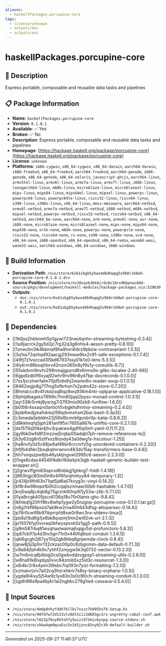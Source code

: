 ```yaml
---
aliases:
  - haskellPackages.porcupine-core
tags:
  - license/unknown
  - outputs/doc
  - outputs/out
---
```


# haskellPackages.porcupine-core

## 📝 Description

Express portable, composable and reusable data tasks and pipelines

## 📋 Package Information

- **Name**: `haskellPackages.porcupine-core`
- **Version**: `0.1.0.1`
- **Available**: ✅ Yes
- **Broken**: ✅ No
- **Description**: Express portable, composable and reusable data tasks and pipelines
- **Homepage**: [https://hackage.haskell.org/package/porcupine-core](https://hackage.haskell.org/package/porcupine-core)
- **License**: `unknown`
- **Platforms**: `i686-cygwin`, `x86_64-cygwin`, `x86_64-darwin`, `aarch64-darwin`, `i686-freebsd`, `x86_64-freebsd`, `aarch64-freebsd`, `aarch64-genode`, `i686-genode`, `x86_64-genode`, `x86_64-solaris`, `javascript-ghcjs`, `aarch64-linux`, `armv5tel-linux`, `armv6l-linux`, `armv7a-linux`, `armv7l-linux`, `i686-linux`, `loongarch64-linux`, `m68k-linux`, `microblaze-linux`, `microblazeel-linux`, `mips-linux`, `mips64-linux`, `mips64el-linux`, `mipsel-linux`, `powerpc-linux`, `powerpc64-linux`, `powerpc64le-linux`, `riscv32-linux`, `riscv64-linux`, `s390-linux`, `s390x-linux`, `x86_64-linux`, `mmix-mmixware`, `aarch64-netbsd`, `armv6l-netbsd`, `armv7a-netbsd`, `armv7l-netbsd`, `i686-netbsd`, `m68k-netbsd`, `mipsel-netbsd`, `powerpc-netbsd`, `riscv32-netbsd`, `riscv64-netbsd`, `x86_64-netbsd`, `aarch64_be-none`, `aarch64-none`, `arm-none`, `armv6l-none`, `avr-none`, `i686-none`, `microblaze-none`, `microblazeel-none`, `mips-none`, `mips64-none`, `msp430-none`, `or1k-none`, `m68k-none`, `powerpc-none`, `powerpcle-none`, `riscv32-none`, `riscv64-none`, `rx-none`, `s390-none`, `s390x-none`, `vc4-none`, `x86_64-none`, `i686-openbsd`, `x86_64-openbsd`, `x86_64-redox`, `wasm64-wasi`, `wasm32-wasi`, `aarch64-windows`, `x86_64-windows`, `i686-windows`

## 🔧 Build Information

- **Derivation Path**: `/nix/store/6vb1sbgb5ykwx4d64hwpg5z9k0rzk0wh-porcupine-core-0.1.0.1.drv`
- **Source Position**: `/nix/store/ns30sqxb36k8jrds8z18rv96bpnwc60d-source/pkgs/development/haskell-modules/hackage-packages.nix:529630`
- **Outputs**:
  - `doc`:  `/nix/store/6vb1sbgb5ykwx4d64hwpg5z9k0rzk0wh-porcupine-core-0.1.0.1`
  - `out`:  `/nix/store/6vb1sbgb5ykwx4d64hwpg5z9k0rzk0wh-porcupine-core-0.1.0.1`

## 🔗 Dependencies

- [[1klljss2hbbnmh5p1gywi723nwj4qnhn-streaming-bytestring-0.3.4]]
- [[1sdljacrck2gy5d2jc7rg32q3g6nhlx4-aeson-pretty-0.8.10]]
- [[1znwzbv3ik4bbmaf8ha9hxn6dcz9pbzw-contravariant-1.5.5]]
- [[3q1ss72qvhqd92aacgj293maw6kx2v91-safe-exceptions-0.1.7.4]]
- [[49fj7z1vxccad3l5kd67937ssy01k1x0-lens-5.3.5]]
- [[4lykrm96bxajhbrv42nzm365n9yf9s1y-coreutils-9.7]]
- [[55skdvm9nvfv299nmajgpznd8x6mns9s-glibc-locales-2.40-66]]
- [[6gpdlzdb1f6xyaj92whr9nv96n8yd7bp-docrecords-0.1.0.0]]
- [[7ss1jxrzhwrfalm70jd5nbdhj2wamn6v-reader-soup-0.1.0.1]]
- [[8462wgjx8g717mg5xfbrhxn7s2pdm42z-store-0.7.20]]
- [[8hmdccc8v4fvkdzsq8lqz8wq936m4nki-optparse-applicative-0.18.1.0]]
- [[9phijdbagsks789i9c7hm80jqqi2pysc-monad-control-1.0.3.1]]
- [[ayr338r5rnkj8ysrzg7i3793mix90zk8-funflow-1.6.0]]
- [[b0l56r4sxaqrs0arbch5vbgkhdhmlvjr-streaming-0.2.4.0]]
- [[bjsb6wdjykafnkixq156qdvmxhsm2bai-bash-5.3p3]]
- [[c3mwda5pbldm23j59id9cmrbfgvnbr0p-katip-0.8.8.2]]
- [[d8kklmqfq5jph281anf95xr7655a667k-unliftio-core-0.2.1.0]]
- [[ds1579q5f4ai4jhv3rpakws4gdf0q0m1-yaml-0.11.11.2]]
- [[gy9bk0wfd8f2mzzwj5rqbp00adqbl7ph-remove-references-to]]
- [[h3y63zg8n5zllfxxz8njvdy43a0dwg1s-hscolour-1.25]]
- [[ha6nvfy0z5c68jw6af46br6crcnrfz5g-unordered-containers-0.2.20]]
- [[hfjfb4dhkr2bsqkqlmrwnvn483dv15ay-transformers-base-0.4.6]]
- [[hh7vnqszpw6jls46yskljngxwl2995c6-aeson-2.2.3.0]]
- [[i1xgs6cdax445491kdkrl9dwkjrk3qjb-haskell-generic-builder-test-wrapper.sh]]
- [[j2grwvffgmi83isprxd6nbkgj1ghkrg7-foldl-1.4.18]]
- [[j963hgjc80im0ih6v4lf6fsrqhnhyy84-temporary-1.3]]
- [[jr428jr8fhl63n71qd5jd6ali7kvyg3c-vinyl-0.14.3]]
- [[kf8r4w98mpxfb0h2cnjajlsznmaw30b6-hashable-1.4.7.0]]
- [[knj5wq8jc4qb8g75grznk60np97jy53w-zlib-0.7.1.0]]
- [[l1ya8rcgk405jscx6136q18v70r0lamx-ghc-9.8.4]]
- [[lkfnkqfg20frf8kv8whp1ygw2y5nzgnp-porcupine-core-0.1.0.1.tar.gz]]
- [[n8g7rkf98pxzd7ak9kw2ma40h643dfsg-attoparsec-0.14.4]]
- [[p76r0cwlf6k97ibprrpfd8xw0r8wc3nx-stdenv-linux]]
- [[pb8zl1bd6g1jx6bk8qvpmj1mn2wi92vk-url-2.1.3]]
- [[pi1507kfyj0vvraq0kfwyzpvxk0z1gg5-path-0.9.5]]
- [[q9m587rbq81wsqhaxlwaimajhqigv5sl-profunctors-5.6.3]]
- [[qdl7cblf7p4d3hv5gn71n0x440fq8isd-conduit-1.3.6.1]]
- [[qkl6gcgh2j67yy10q2gb6kbq8gnjwmda-clock-0.8.4]]
- [[qnw8j5j3p1nr132ckzaz00p0c8zbgnmm-data-default-0.7.1.3]]
- [[v9a84jfph4k9x7yhhf2zmygw5k3q0732-vector-0.13.2.0]]
- [[w7m6nicq8j4biqj0cs0gwbvddzvgpsp1-streaming-utils-0.2.6.0]]
- [[w8ha91k8lxpbjq0vvc84zmib5xz5id3c-resourcet-1.3.0]]
- [[x6i4kr2r8x4pim3l9sbv7iq093n7yizi-formatting-7.2.0]]
- [[xzmaivrjviv7a02cq3hzrxhkrir7s8sy-binary-orphans-1.0.5]]
- [[ygda9l4ixy5j54w9z1yx83n3x0z9l0ch-streaming-conduit-0.1.3.0]]
- [[zgdh9l6s9pa4bj4c1ai2ngbbc279g1wd-cassava-0.5.4.0]]

## 📁 Input Sources

- `/nix/store/4mdp8nhyfddh7bllbi7xszz7k9955n79-Setup.hs`
- `/nix/store/907d7wf2d113vlv8dlhi1i3d683gc1rs-unpretty-cabal-conf.awk`
- `/nix/store/l622p70vy8k5sh7y5wizi5f2mic6ynpg-source-stdenv.sh`
- `/nix/store/shkw4qm9qcw5sc5n1k5jznc83ny02r39-default-builder.sh`

---
*Generated on 2025-09-27 11:46:37 UTC*
